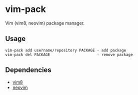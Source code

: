 # vim-pack

Vim (vim8, neovim) package manager.


## Usage

```
vim-pack add username/repository PACKAGE - add package
vim-pack del PACKAGE                     - remove package
```


## Dependencies

* [vim8](https://www.vim.org)
* [neovim](https://neovim.io)
